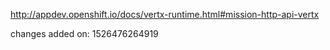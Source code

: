 http://appdev.openshift.io/docs/vertx-runtime.html#mission-http-api-vertx

 
 changes added on: 1526476264919